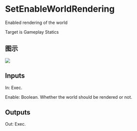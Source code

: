 # SetEnableWorldRendering

Enabled rendering of the world

Target is Gameplay Statics

## 图示

![]($-20221218-20392200.png)

## Inputs

In: Exec.

Enable: Boolean. Whether the world should be rendered or not.  

## Outputs

Out: Exec.


